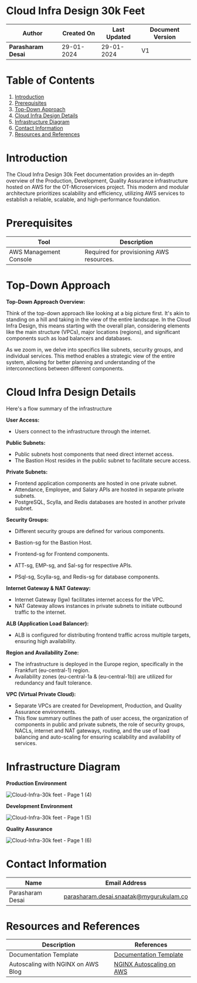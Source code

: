 # Cloud Infra Design 30k Feet

| **Author**           | **Created On** | **Last Updated** | **Document Version** |
| -------------------- | -------------- | ---------------- | -------------------- |
| **Parasharam Desai** | 29-01-2024     | 29-01-2024       | V1                   |

# Table of Contents

1. [Introduction](#introduction)
2. [Prerequisites](#prerequisites)
3. [Top-Down Approach](#top-down-approach)
4. [Cloud Infra Design Details](#cloud-infra-design-details)
5. [Infrastructure Diagram](#infrastructure-diagram)
6. [Contact Information](#contact-information)
7. [Resources and References](#resources-and-references)

# Introduction

The Cloud Infra Design 30k Feet documentation provides an in-depth overview of the Production, Development, Quality Assurance infrastructure hosted on AWS for the OT-Microservices project. This modern and modular architecture prioritizes scalability and efficiency, utilizing AWS services to establish a reliable, scalable, and high-performance foundation.

# Prerequisites
| Tool                  | Description                                  |
|-----------------------|----------------------------------------------|
| AWS Management Console | Required for provisioning AWS resources.     |

# Top-Down Approach

**Top-Down Approach Overview:**

Think of the top-down approach like looking at a big picture first. It's akin to standing on a hill and taking in the view of the entire landscape. In the Cloud Infra Design, this means starting with the overall plan, considering elements like the main structure (VPCs), major locations (regions), and significant components such as load balancers and databases.

As we zoom in, we delve into specifics like subnets, security groups, and individual services. This method enables a strategic view of the entire system, allowing for better planning and understanding of the interconnections between different components.

# Cloud Infra Design Details

Here's a flow summary of the infrastructure 

**User Access:**

* Users connect to the infrastructure through the internet.

**Public Subnets:**

* Public subnets host components that need direct internet access.
* The Bastion Host resides in the public subnet to facilitate secure access.

**Private Subnets:**
* Frontend application components are hosted in one private subnet.
* Attendance, Employee, and Salary APIs are hosted in separate private subnets.
* PostgreSQL, Scylla, and Redis databases are hosted in another private subnet.

**Security Groups:**

* Different security groups are defined for various components.
  
* Bastion-sg for the Bastion Host.
* Frontend-sg for Frontend components.
* ATT-sg, EMP-sg, and Sal-sg for respective APIs.
* PSql-sg, Scylla-sg, and Redis-sg for database components.

**Internet Gateway & NAT Gateway:**

* Internet Gateway (Igw) facilitates internet access for the VPC.
* NAT Gateway allows instances in private subnets to initiate outbound traffic to the internet.

**ALB (Application Load Balancer):**

* ALB is configured for distributing frontend traffic across multiple targets, ensuring high availability.

**Region and Availability Zone:**

* The infrastructure is deployed in the Europe region, specifically in the Frankfurt (eu-central-1) region.
* Availability zones (eu-central-1a & (eu-central-1b)) are utilized for redundancy and fault tolerance.

**VPC (Virtual Private Cloud):**

* Separate VPCs are created for Development, Production, and Quality Assurance environments.
* This flow summary outlines the path of user access, the organization of components in public and private subnets, the role of security groups, NACLs, internet and NAT gateways, routing, and the use of load balancing and auto-scaling for ensuring scalability and availability of services.

# Infrastructure Diagram

**Production Environment**

![Cloud-Infra-30k feet - Page 1 (4)](https://github.com/avengers-p7/Documentation/assets/156056709/696618e4-67dd-446f-8953-11304c86f9e2)

**Development Environment**

![Cloud-Infra-30k feet - Page 1 (5)](https://github.com/avengers-p7/Documentation/assets/156056709/a9d4c48c-abd6-4c48-8ab3-ae04c8f65be5)

**Quality Assurance**

![Cloud-Infra-30k feet - Page 1 (6)](https://github.com/avengers-p7/Documentation/assets/156056709/664031fb-576a-4523-8be8-bffa468f2595)

# Contact Information

| Name               | Email Address                               |
| ------------------ | ------------------------------------------- |
| Parasharam Desai   | parasharam.desai.snaatak@mygurukulam.co     |

# Resources and References

|     Description                  | References  
| ---------------------------------| ------------------------------------------------------------------- |
| Documentation Template           | [Documentation Template](https://github.com/OT-MICROSERVICES/documentation-template/wiki/Application-Template) |
| Autoscaling with NGINX on AWS Blog| [NGINX Autoscaling on AWS](https://www.nginx.com/blog/announcing-new-autoscaling-support-with-nginx-plus-on-aws-cloud-quick-start/) |

